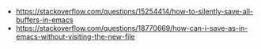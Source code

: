 - https://stackoverflow.com/questions/15254414/how-to-silently-save-all-buffers-in-emacs
- https://stackoverflow.com/questions/18770669/how-can-i-save-as-in-emacs-without-visiting-the-new-file
